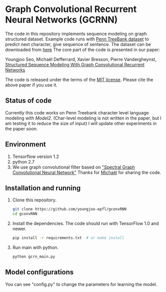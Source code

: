 # Graph Convolutional Recurrent Neural Networks (GCRNN)

The code in this repository implements sequence modeling on graph structured dataset.
Example code runs with [Penn TreeBank dataset](http://aclweb.org/anthology/J93-2004) to predict next character, give sequence of sentence. The dataset can be downloaded from [here](https://github.com/carpedm20/RCMN/tree/master/data/ptb)
The core part of the code is presented in our paper:

Youngjoo Seo, Michaël Defferrard, Xavier Bresson, Pierre Vandergheynst, [Structured Sequence Modeling With Graph Convolutional Recurrent Networks](https://arxiv.org/pdf/1612.07659.pdf)

The code is released under the terms of the [MIT license](LICENSE.txt). Please
cite the above paper if you use it.

## Status of code
Currently this code works on Penn Treebank character level language modeling with *Model2*. (Char-level modeling is not written in the paper, but I am testing it to reduce the size of input)
I will update other experiments in the paper soon.

## Environment
1. Tensorflow version 1.2
2. python 2.7
3. We use graph convolutional filter based on ["Spectral Graph Convolutional Neural Network"](https://github.com/mdeff/cnn_graph) Thanks for [Michaël](https://github.com/mdeff) for sharing the code.

## Installation and running

1. Clone this repository.
   ```sh
   git clone https://github.com/youngjoo-epfl/gconvRNN
   cd gconvRNN
   ```

2. Install the dependencies. The code should run with TensorFlow 1.0 and newer.
   ```sh
   pip install -r requirements.txt  # or make install
   ```

3. Run main with python.
   ```sh
   python gcrn_main.py
   ```


## Model configurations
You can see "config.py" to change the parameters for learning the model.
